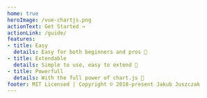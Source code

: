 ```yaml
---
home: true
heroImage: /vue-chartjs.png
actionText: Get Started →
actionLink: /guide/
features:
- title: Easy
  details: Easy for both beginners and pros 🙌
- title: Extendable
  details: Simple to use, easy to extend 💪
- title: Powerfull
  details: With the full power of chart.js 💯
footer: MIT Licensed | Copyright © 2018-present Jakub Juszczak
---
```

